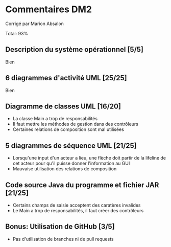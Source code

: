 # Commentaires DM2

Corrigé par Marion Absalon

Total: 93%


## Description du système opérationnel [5/5]
Bien

## 6 diagrammes d'activité UML [25/25]
Bien

## Diagramme de classes UML [16/20]
- La classe Main a trop de responsabilités
- Il faut mettre les méthodes de gestion dans des contrôleurs
- Certaines relations de composition sont mal utilisées

## 5 diagrammes de séquence UML [21/25]
- Lorsqu'une input d'un acteur a lieu, une flèche doit partir de la lifeline de cet acteur pour qu'il puisse donner l'information au GUI
- Mauvaise utilisation des relations de composition

## Code source Java du programme et fichier JAR [21/25]
- Certains champs de saisie acceptent des caratères invalides
- Le Main a trop de responsabilités, il faut créer des contrôleurs

## Bonus: Utilisation de GitHub [3/5]
- Pas d'utilisation de branches ni de pull requests
